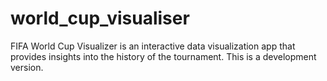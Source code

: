# world_cup_visualiser
FIFA World Cup Visualizer is an interactive data visualization app that provides insights into the history of the tournament. This is a development version.
